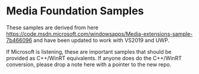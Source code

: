# Media Foundation Samples

These samples are derived from here https://code.msdn.microsoft.com/windowsapps/Media-extensions-sample-7b466096 and have been updated to work with VS2019 and UWP.

If Microsoft is listening, these are important samples that should be provided as C++/WinRT equivalents.  If anyone does do the C++/WinRT conversion, please drop a note here with a pointer to the new repo.

